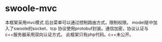# swoole-mvc
本框架采用mvc模式
后台菜单可以通过控制路由方式，限制权限。
model层中加入了swoole的socket、tcp
协议使用protobuf封装。通信加密，协议认证与c++服务器采用双向认证方式。
此框架只有php代码。c++未公开。
